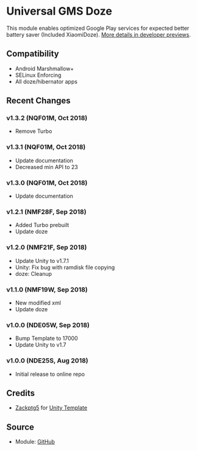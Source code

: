 # Universal GMS Doze
This module enables optimized Google Play services for expected better battery saver (Included XiaomiDoze). [More details in developer previews](https://developer.android.com/training/monitoring-device-state/doze-standby).

## Compatibility
- Android Marshmallow+
- SELinux Enforcing
- All doze/hibernator apps

## Recent Changes
### v1.3.2 (NQF01M, Oct 2018)
- Remove Turbo

### v1.3.1 (NQF01M, Oct 2018)
- Update documentation
- Decreased min API to 23

### v1.3.0 (NQF01M, Oct 2018)
- Update documentation

### v1.2.1 (NMF28F, Sep 2018)
- Added Turbo prebuilt
- Update doze

### v1.2.0 (NMF21F, Sep 2018)
- Update Unity to v1.7.1
- Unity: Fix bug with ramdisk file copying
- doze: Cleanup

### v1.1.0 (NMF19W, Sep 2018)
- New modified xml
- Update doze

### v1.0.0 (NDE05W, Sep 2018)
- Bump Template to 17000
- Update Unity to v1.7

### v1.0.0 (NDE25S, Aug 2018)
- Initial release to online repo

## Credits
- [Zackptg5](https://github.com/Zackptg5) for [Unity Template](https://github.com/Zackptg5/Unity)

## Source
- Module: [GitHub](https://github.com/gloeyisk/universal-gms-doze)
